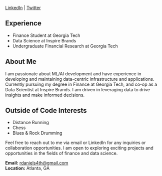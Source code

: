 [LinkedIn](https://linkedin.com/in/your-linkedin-handle) | [Twitter](https://twitter.com/your-twitter-handle)

## Experience

* Finance Student at Georgia Tech
* Data Science at Inspire Brands
* Undergraduate Financial Research at Georgia Tech

## About Me

I am passionate about ML/AI development and have experience in developing and maintaining data-centric infrastructure and applications. Currently pursuing my degree in Finance at Georgia Tech, and co-op as a Data Scientist at Inspire Brands. I am driven in leveraging data to drive insights and make informed decisions.

## Outside of Code Interests

* Distance Running
* Chess
* Blues & Rock Drumming

Feel free to reach out to me via email or LinkedIn for any inquiries or collaboration opportunities. I am open to exploring exciting projects and opportunities in the fields of finance and data science.

**Email:** rdaniels4th@gmail.com  
**Location:** Atlanta, GA  
